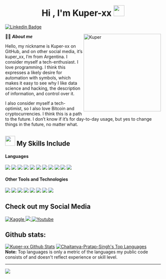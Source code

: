 <h1 align="center"><b>Hi , I'm Kuper-xx </b><img src="https://media.giphy.com/media/hvRJCLFzcasrR4ia7z/giphy.gif" width="35"></h1>
<!--  -->


[![Linkedin Badge](https://img.shields.io/badge/-Juani_Kaupert-blue?style=flat-square&logo=Linkedin&logoColor=white&link=https://www.linkedin.com/in/harshkumarkhatri/)](https://www.linkedin.com/in/juan-kaupert/) 


<img align="right" width=250px alt="Kuper" src="https://fawzi.zone/wp-content/uploads/2015/07/ac1de-spaceinvaders.gif" />

👨‍💻&nbsp;***About me***

Hello, my nickname is Kuper-xx on GitHub, and on other social media, it’s kuper_xx, I’m from Argentina. I consider myself a tech-enthusiast. I love programming. I think this expresses a likely desire for automation with symbols, which makes it easy to see why I like data science and hacking, the description of information, and control over it.

I also consider myself a tech-optimist, so I also love Bitcoin and cryptocurrencies. I think this is a path to the future. I don’t know if it’s for day-to-day usage, but yes to change things in the future, no matter what.

## <img src = "https://media2.giphy.com/media/QssGEmpkyEOhBCb7e1/giphy.gif?cid=ecf05e47a0n3gi1bfqntqmob8g9aid1oyj2wr3ds3mg700bl&rid=giphy.gif" width = 32px> My Skills Include 

<h4> Languages </h4>
<span> 
  <img src="https://img.shields.io/badge/c++-%2300599C.svg?style=for-the-badge&logo=c%2B%2B&logoColor=white">
  <img src="https://img.shields.io/badge/HTML5-E34F26?style=for-the-badge&logo=html5&logoColor=white">
  <img src="https://img.shields.io/badge/CSS3-1572B6?style=for-the-badge&logo=css3&logoColor=white">
  <img src="https://img.shields.io/badge/JavaScript-F7DF1E?style=for-the-badge&logo=javascript&logoColor=black">
  <img src="https://img.shields.io/badge/Java-ED8B00?style=for-the-badge&logo=java&logoColor=white">
  <img src="https://img.shields.io/badge/python-3670A0?style=for-the-badge&logo=python&logoColor=ffdd54">
  <img src="https://img.shields.io/badge/typescript-%23007ACC.svg?style=for-the-badge&logo=typescript&logoColor=white">
  <img src="https://img.shields.io/badge/php-%23777BB4.svg?style=for-the-badge&logo=php&logoColor=white">
  <img src="https://img.shields.io/badge/bash_script-%23121011.svg?style=for-the-badge&logo=gnu-bash&logoColor=white">
  <img src="https://img.shields.io/badge/PowerShell-%235391FE.svg?style=for-the-badge&logo=powershell&logoColor=white">
  <img src="https://img.shields.io/badge/yaml-%23ffffff.svg?style=for-the-badge&logo=yaml&logoColor=151515">
 


</span>


<h4> Other Tools and Technologies </h4>
<span>
  <img src="https://img.shields.io/badge/Git-F05032?style=for-the-badge&logo=git&logoColor=white">
  <img src="https://img.shields.io/badge/Notion-%23000000.svg?style=for-the-badge&logo=notion&logoColor=white">
  <img src="https://img.shields.io/badge/MySQL-00000F?style=for-the-badge&logo=mysql&logoColor=white">
  <img src="https://img.shields.io/badge/numpy-%23013243.svg?style=for-the-badge&logo=numpy&logoColor=white">
  <img src="https://img.shields.io/badge/pandas-%23150458.svg?style=for-the-badge&logo=pandas&logoColor=white">
  <img src="https://img.shields.io/badge/Matplotlib-%23ffffff.svg?style=for-the-badge&logo=Matplotlib&logoColor=black">
  <img src="https://img.shields.io/badge/Linux-FCC624?style=for-the-badge&logo=linux&logoColor=black">
  <img src="https://img.shields.io/badge/Kali-268BEE?style=for-the-badge&logo=kalilinux&logoColor=white">




</span>

## Check out my Social Media
<a href="https://www.kaggle.com/kuperxx" target="_blank">
    <img alt="Kaggle" src="https://img.shields.io/badge/Kuperxx-20BEFF?style=for-the-badge&logo=Kaggle&logoColor=white">
</a> 
<a href= "https://www.x.com/kuper_xx">
    <img src="https://img.shields.io/badge/Kuper_xx-%23000000.svg?style=for-the-badge&logo=X&logoColor=white">
</a>
<a href="https://www.youtube.com/@Kuper-xx-channel">
  <img src="https://img.shields.io/badge/Kuper_xx_channel-%23FF0000.svg?style=for-the-badge&logo=YouTube&logoColor=white" alt="Youtube">
</a>

<h2>Github stats:</h2> 
<a href="https://github.com/Chaitanya-Pratap-Singh/github-readme-stats"><img alt="Kuper-xx Github Stats" src="https://camo.githubusercontent.com/4de63f621915798687f19bdc9b26d7dcc916aeede87a65e31c14bf804988232c/68747470733a2f2f6769746875622d726561646d652d73746174732e76657263656c2e6170702f6170693f757365726e616d653d6b757065722d78782673686f775f69636f6e733d7472756526636f756e745f707269766174653d74727565267468656d653d726561637426686964655f626f726465723d747275652662675f636f6c6f723d304431313137" data-canonical-src="https://github-readme-stats.vercel.app/api?username=kuper-xx&amp;show_icons=true&amp;count_private=true&amp;theme=react&amp;hide_border=true&amp;bg_color=0D1117" style="max-width: 100%;"></a>
  <a href="https://github.com/Chaitanya-Pratap-Singh/github-readme-stats"><img alt="Chaitanya-Pratap-Singh's Top Languages" src="https://github-readme-stats.vercel.app/api/top-langs/?username=kuper-xx&langs_count=8&count_private=true&layout=compact&theme=react&hide_border=true&bg_color=0D1117" /></a>
  <br/>
  <b>Note:</b> Top languages is only a metric of the languages my public code consists of and doesn't reflect experience or skill level.

<hr/>

[![](https://visitcount.itsvg.in/api?id=kuper_xx&icon=0&color=0)](https://visitcount.itsvg.in)
